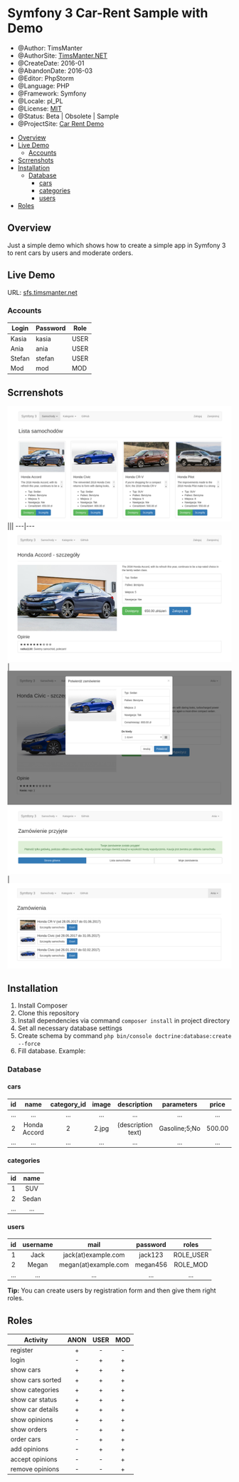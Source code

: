 # Symfony 3 Car-Rent Sample with Demo

* @Author: TimsManter
* @AuthorSite: [TimsManter.NET](http://timsmanter.net/)
* @CreateDate: 2016-01
* @AbandonDate: 2016-03
* @Editor: PhpStorm
* @Language: PHP
* @Framework: Symfony
* @Locale: pl_PL
* @License: [MIT](LICENSE.md)
* @Status: Beta | Obsolete | Sample
* @ProjectSite: [Car Rent Demo](http://sfs.timsmanter.net/)

<!-- TOC -->

- [Overview](#overview)
- [Live Demo](#live-demo)
  - [Accounts](#accounts)
- [Scrrenshots](#scrrenshots)
- [Installation](#installation)
  - [Database](#database)
    - [cars](#cars)
    - [categories](#categories)
    - [users](#users)
- [Roles](#roles)

<!-- /TOC -->

## Overview

Just a simple demo which shows how to create a simple app in Symfony 3
to rent cars by users and moderate orders.

## Live Demo

URL: [sfs.timsmanter.net](http://sfs.timsmanter.net/)

### Accounts

Login | Password | Role
------|----------|-----
Kasia |kasia     |USER
Ania  |ania      |USER
Stefan|stefan    |USER
Mod   |mod       |MOD

## Scrrenshots

![](docs/screenshots/main.png)
|||
---|---
![](docs/screenshots/desc.png)|![](docs/screenshots/dialog.png)
![](docs/screenshots/user_message.png)|![](docs/screenshots/rent_list.png)

## Installation

1. Install Composer
2. Clone this repository
3. Install dependencies via command `composer install` in project directory
4. Set all necessary database settings
5. Create schema by command `php bin/console doctrine:database:create --force`
6. Fill database. Example:

### Database

#### cars
id|name|category_id|image|description|parameters|price
:---:|:---:|:---:|:---:|:---:|:---:|:---:
...|...|...|...|...|...|...
2|Honda Accord|2|2.jpg|(description text)|Gasoline;5;No|500.00
...|...|...|...|...|...|...

#### categories
id|name
:---:|:---:
1|SUV
2|Sedan
...|...

#### users
id|username|mail|password|roles
:---:|:---:|:---:|:---:|:---:
1|Jack|jack(at)example.com|jack123|ROLE_USER
2|Megan|megan(at)example.com|megan456|ROLE_MOD
...|...|...|...|...

**Tip:** You can create users by registration form and then give them right roles.

## Roles

Activity|ANON|USER|MOD
---|:---:|:---:|:---:
register            |+|-|-
login               |-|+|+
show cars           |+|+|+
show cars sorted    |+|+|+
show categories     |+|+|+
show car status     |+|+|+
show car details    |+|+|+
show opinions       |+|+|+
show orders         |-|+|+
order cars          |-|+|+
add opinions        |-|+|+
accept opinions     |-|-|+
remove opinions     |-|-|+